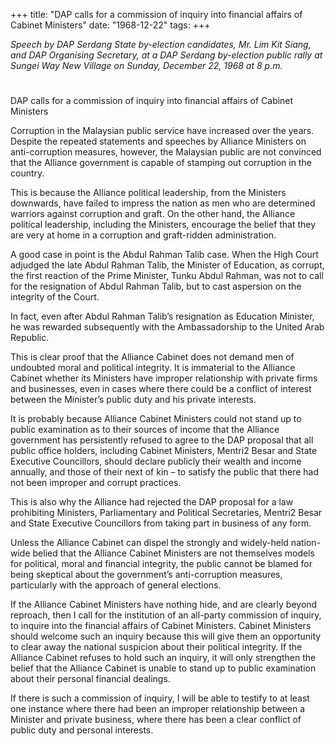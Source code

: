 +++ 
title: "DAP calls for a commission of inquiry into financial affairs of Cabinet Ministers"
date: "1968-12-22"
tags:
+++

_Speech by DAP Serdang State by-election candidates, Mr. Lim Kit Siang, and DAP Organising Secretary, at a DAP Serdang by-election public rally at Sungei Way New Village on Sunday, December 22, 1968 at 8 p.m._
# 
DAP calls for a commission of inquiry into financial affairs of Cabinet Ministers

Corruption in the Malaysian public service have increased over the years. Despite the repeated statements and speeches by Alliance Ministers on anti-corruption measures, however, the Malaysian public are not convinced that the Alliance government is capable of stamping out corruption in the country.

This is because the Alliance political leadership, from the Ministers downwards, have failed to impress the nation as men who are determined warriors against corruption and graft. On the other hand, the Alliance political leadership, including the Ministers, encourage the belief that they are very at home in a corruption and graft-ridden administration.</u>

A good case in point is the Abdul Rahman Talib case. When the High Court adjudged the late Abdul Rahman Talib, the Minister of Education, as corrupt, the first reaction of the Prime Minister, Tunku Abdul Rahman, was not to call for the resignation of Abdul Rahman Talib, but to cast aspersion on the integrity of the Court.

In fact, even after Abdul Rahman Talib’s resignation as Education Minister, he was rewarded subsequently with the Ambassadorship to the United Arab Republic.

This is clear proof that the Alliance Cabinet does not demand men of undoubted moral and political integrity. It is immaterial to the Alliance Cabinet whether its Ministers have improper relationship with private firms and businesses, even in cases where there could be a conflict of interest between the Minister’s public duty and his private interests.

It is probably because Alliance Cabinet Ministers could not stand up to public examination as to their sources of income that the Alliance government has persistently refused to agree to the DAP proposal that all public office holders, including Cabinet Ministers, Mentri2 Besar and State Executive Councillors, should declare publicly their wealth and income annually, and those of their next of kin – to satisfy the public that there had not been improper and corrupt practices.

This is also why the Alliance had rejected the DAP proposal for a law prohibiting Ministers, Parliamentary and Political Secretaries, Mentri2 Besar and State Executive Councillors from taking part in business of any form.

Unless the Alliance Cabinet can dispel the strongly and widely-held nation-wide belied that the Alliance Cabinet Ministers are not themselves models for political, moral and financial integrity, the public cannot be blamed for being skeptical about the government’s anti-corruption measures, particularly with the approach of general elections.

If the Alliance Cabinet Ministers have nothing hide, and are clearly beyond reproach, then I call for the institution of an all-party commission of inquiry, to inquire into the financial affairs of Cabinet Ministers. Cabinet Ministers should welcome such an inquiry because this will give them an opportunity to clear away the national suspicion about their political integrity. If the Alliance Cabinet refuses to hold such an inquiry, it will only strengthen the belief that the Alliance Cabinet is unable to stand up to public examination about their personal financial dealings.

If there is such a commission of inquiry, I will be able to testify to at least one instance where there had been an improper relationship between a Minister and private business, where there has been a clear conflict of public duty and personal interests. 
 
